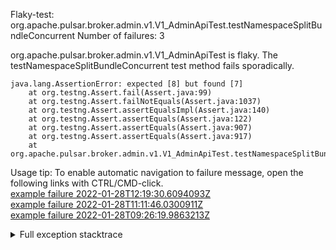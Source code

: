         
Flaky-test: org.apache.pulsar.broker.admin.v1.V1_AdminApiTest.testNamespaceSplitBundleConcurrent
Number of failures: 3

org.apache.pulsar.broker.admin.v1.V1_AdminApiTest is flaky. The testNamespaceSplitBundleConcurrent test method fails sporadically.

```
java.lang.AssertionError: expected [8] but found [7]
	at org.testng.Assert.fail(Assert.java:99)
	at org.testng.Assert.failNotEquals(Assert.java:1037)
	at org.testng.Assert.assertEqualsImpl(Assert.java:140)
	at org.testng.Assert.assertEquals(Assert.java:122)
	at org.testng.Assert.assertEquals(Assert.java:907)
	at org.testng.Assert.assertEquals(Assert.java:917)
	at org.apache.pulsar.broker.admin.v1.V1_AdminApiTest.testNamespaceSplitBundleConcurrent(V1_AdminApiTest.java:1095)
```

Usage tip: To enable automatic navigation to failure message, open the following links with CTRL/CMD-click.  
[example failure 2022-01-28T12:19:30.6094093Z](https://github.com/apache/pulsar/runs/4980157633?check_suite_focus=true?check_suite_focus=true#step:9:823)  
[example failure 2022-01-28T11:11:46.0300911Z](https://github.com/apache/pulsar/runs/4979436436?check_suite_focus=true?check_suite_focus=true#step:9:821)  
[example failure 2022-01-28T09:26:19.9863213Z](https://github.com/apache/pulsar/runs/4978229168?check_suite_focus=true?check_suite_focus=true#step:9:821)  


<details>
<summary>Full exception stacktrace</summary>
<code><pre>
java.lang.AssertionError: expected [8] but found [7]
	at org.testng.Assert.fail(Assert.java:99)
	at org.testng.Assert.failNotEquals(Assert.java:1037)
	at org.testng.Assert.assertEqualsImpl(Assert.java:140)
	at org.testng.Assert.assertEquals(Assert.java:122)
	at org.testng.Assert.assertEquals(Assert.java:907)
	at org.testng.Assert.assertEquals(Assert.java:917)
	at org.apache.pulsar.broker.admin.v1.V1_AdminApiTest.testNamespaceSplitBundleConcurrent(V1_AdminApiTest.java:1095)
	at java.base/jdk.internal.reflect.NativeMethodAccessorImpl.invoke0(Native Method)
	at java.base/jdk.internal.reflect.NativeMethodAccessorImpl.invoke(NativeMethodAccessorImpl.java:62)
	at java.base/jdk.internal.reflect.DelegatingMethodAccessorImpl.invoke(DelegatingMethodAccessorImpl.java:43)
	at java.base/java.lang.reflect.Method.invoke(Method.java:566)
	at org.testng.internal.MethodInvocationHelper.invokeMethod(MethodInvocationHelper.java:132)
	at org.testng.internal.InvokeMethodRunnable.runOne(InvokeMethodRunnable.java:45)
	at org.testng.internal.InvokeMethodRunnable.call(InvokeMethodRunnable.java:73)
	at org.testng.internal.InvokeMethodRunnable.call(InvokeMethodRunnable.java:11)
	at java.base/java.util.concurrent.FutureTask.run(FutureTask.java:264)
	at java.base/java.util.concurrent.ThreadPoolExecutor.runWorker(ThreadPoolExecutor.java:1128)
	at java.base/java.util.concurrent.ThreadPoolExecutor$Worker.run(ThreadPoolExecutor.java:628)
	at java.base/java.lang.Thread.run(Thread.java:829)

</pre></code>
</details>

